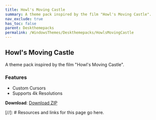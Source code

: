 ```yaml
---
title: Howl's Moving Castle
summary: A theme pack inspired by the film "Howl's Moving Castle".
nav_exclude: true
has_toc: false
parent: Deskthemepacks
permalink: /WindowsThemes/Deskthemepacks/HowlsMovingCastle
---
```


## Howl's Moving Castle
A theme pack inspired by the film "Howl's Moving Castle".

### Features

- Custom Cursors
- Supports 4k Resolutions

**Download**: [Download ZIP] 

<!-- ////////////////////////////////////////////////////////////////////////////////////////////////////////////////////// -->

[//]: # Resources and links for this page go here.

[Download ZIP]: https://gitlab.com/the-back-room/deskthemepacks/sfw/howls-moving-castle/-/archive/main/howls-moving-castle-main.zip

<!-- ////////////////////////////////////////////////////////////////////////////////////////////////////////////////////// -->
